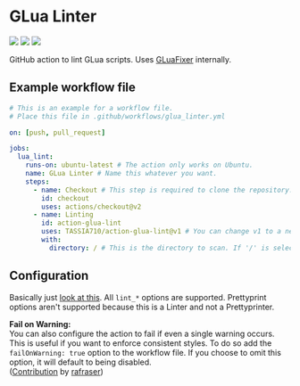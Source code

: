 # GLua Linter

![](https://img.shields.io/github/license/TASSIA710/action-glua-lint?style=for-the-badge)
![](https://img.shields.io/github/issues/TASSIA710/action-glua-lint?style=for-the-badge)
![](https://img.shields.io/static/v1?label=Requires&message=Ubuntu%2018.04&color=orange&style=for-the-badge&logo=ubuntu)

GitHub action to lint GLua scripts.
Uses [GLuaFixer](https://github.com/FPtje/GLuaFixer) internally.

## Example workflow file

```yaml
# This is an example for a workflow file.
# Place this file in .github/workflows/glua_linter.yml

on: [push, pull_request]

jobs:
  lua_lint:
    runs-on: ubuntu-latest # The action only works on Ubuntu.
    name: GLua Linter # Name this whatever you want.
    steps:
      - name: Checkout # This step is required to clone the repository.
        id: checkout
        uses: actions/checkout@v2
      - name: Linting
        id: action-glua-lint
        uses: TASSIA710/action-glua-lint@v1 # You can change v1 to a newer version or 'master.' Changing it to 'master' may cause bugs.
        with:
          directory: / # This is the directory to scan. If '/' is selected, it will scan the entire repository.
```

## Configuration

Basically just [look at this](https://github.com/FPtje/GLuaFixer#linter-options). All `lint_*` options are supported.
Prettyprint options aren't supported because this is a Linter and not a Prettyprinter.

**Fail on Warning:**\
You can also configure the action to fail if even a single warning occurs.
This is useful if you want to enforce consistent styles. To do so add the
`failOnWarning: true` option to the workflow file. If you choose to omit this
option, it will default to being disabled.\
([Contribution](https://github.com/TASSIA710/action-glua-lint/pull/4) by [rafraser](https://github.com/rafraser))
